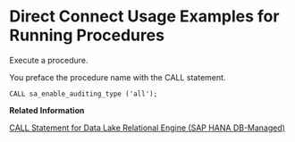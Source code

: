 <!-- loio86c48015eaf24459acb61e3de8397487 -->

# Direct Connect Usage Examples for Running Procedures

Execute a procedure.



You preface the procedure name with the CALL statement.

```
CALL sa_enable_auditing_type ('all');
```

**Related Information**  


[CALL Statement for Data Lake Relational Engine \(SAP HANA DB-Managed\)](../030-sql-statements/call-statement-for-data-lake-relational-engine-sap-hana-db-managed-04d3a41.md "Invokes a procedure.")

